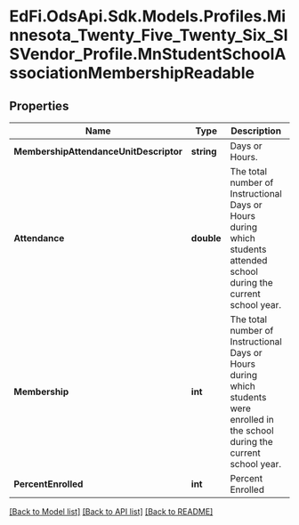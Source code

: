 # EdFi.OdsApi.Sdk.Models.Profiles.Minnesota_Twenty_Five_Twenty_Six_SISVendor_Profile.MnStudentSchoolAssociationMembershipReadable

## Properties

Name | Type | Description | Notes
------------ | ------------- | ------------- | -------------
**MembershipAttendanceUnitDescriptor** | **string** | Days or Hours. | 
**Attendance** | **double** | The total number of Instructional Days or Hours during which students attended school during the current school year. | 
**Membership** | **int** | The total number of Instructional Days or Hours during which students were enrolled in the school during the current school year. | 
**PercentEnrolled** | **int** | Percent Enrolled | 

[[Back to Model list]](../README.md#documentation-for-models) [[Back to API list]](../README.md#documentation-for-api-endpoints) [[Back to README]](../README.md)

